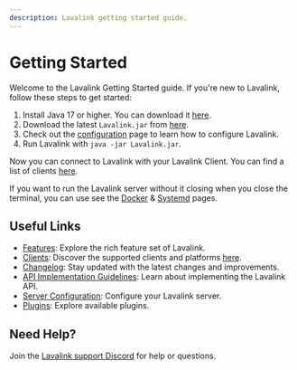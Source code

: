```yaml
---
description: Lavalink getting started guide.
---
```


# Getting Started

Welcome to the Lavalink Getting Started guide. If you're new to Lavalink, follow these steps to get started:

1. Install Java 17 or higher. You can download it [here](https://www.azul.com/downloads/?package=jdk#zulu).
2. Download the latest `Lavalink.jar` from [here](https://github.com/lavalink-devs/Lavalink/releases/latest).
3. Check out the [configuration](configuration/index.md) page to learn how to configure Lavalink.
4. Run Lavalink with `java -jar Lavalink.jar`.

Now you can connect to Lavalink with your Lavalink Client. You can find a list of clients [here](clients.md).

If you want to run the Lavalink server without it closing when you close the terminal, you can use see the [Docker](configuration/docker.md) & [Systemd](configuration/systemd.md) pages.

## Useful Links

- [Features](https://github.com/lavalink-devs/Lavalink#features): Explore the rich feature set of Lavalink.
- [Clients](clients.md): Discover the supported clients and platforms [here](https://lavalink.dev/clients.html).
- [Changelog](https://lavalink.dev/changelog.html): Stay updated with the latest changes and improvements.
- [API Implementation Guidelines](https://lavalink.dev/api/index.html): Learn about implementing the Lavalink API.
- [Server Configuration](https://lavalink.dev/configuration/index.html): Configure your Lavalink server.
- [Plugins](https://lavalink.dev/plugins.html): Explore available plugins.

## Need Help?

Join the [Lavalink support Discord](https://discord.gg/ZW4s47Ppw4) for help or questions.
